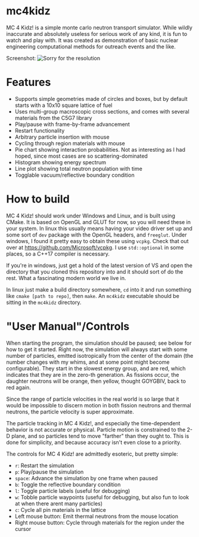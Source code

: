 # mc4kidz
MC 4 Kidz! is a simple monte carlo neutron transport simulator.
While wildly inaccurate and absolutely useless for serious work of any kind, it is fun to watch and play with.
It was created as demonstration of basic nuclear engineering computational methods for outreach events and the like.

Screenshot:
![Sorry for the resolution](https://raw.githubusercontent.com/youngmit/mc4kidz/master/screenshot.PNG)

# Features
 - Supports simple geometries made of circles and boxes, but by default starts with a 10x10 square lattice of fuel
 - Uses multi-group macroscopic cross sections, and comes with several materials from the C5G7 library
 - Play/pause with frame-by-frame advancement
 - Restart functionality
 - Arbitrary particle insertion with mouse
 - Cycling through region materials with mouse
 - Pie chart showing interaction probabilities. Not as interesting as I had hoped, since most cases are so scattering-dominated
 - Histogram showing energy spectrum
 - Line plot showing total neutron population with time
 - Togglable vacuum/reflective boundary condition
 
# How to build
MC 4 Kidz! should work under Windows and Linux, and is built using CMake.
It is based on OpenGL and GLUT for now, so you will need these in your system.
In linux this usually means having your video driver set up and some sort of `dev` package with the OpenGL headers, and `freeglut`.
Under windows, I found it pretty easy to obtain these using `vcpkg`. Check that out over at https://github.com/Microsoft/vcpkg.
I use `std::optional` in some places, so a C++17 compiler is necessary.

If you're in windows, just get a hold of the latest version of VS and open the directory that you cloned this repository into and it should sort of do the rest.
What a fascinating modern world we live in.

In linux just make a build directory somewhere, `cd` into it and run something like `cmake [path to repo]`, then `make`.
An `mc4kidz` executable should be sitting in the `mc4kidz` directory.

# "User Manual"/Controls
When starting the program, the simulation should be paused; see below for how to get it started.
Right now, the simulation will always start with some number of particles, emitted isotropically from the center of the domain (the number changes with my whims, and at some point might become configurable).
They start in the slowest energy group, and are red, which indicates that they are in the zero-th generation.
As fissions occur, the daughter neutrons will be orange, then yellow, thought GOYGBIV, back to red again.

Since the range of particle velocities in the real world is so large that it would be impossible to discern motion in both fission neutrons and thermal neutrons, the particle velocity is super approximate.

The particle tracking in MC 4 Kidz!, and especially the time-dependent behavior is not accurate or physical.
Particle motion is constrained to the 2-D plane, and so particles tend to move "farther" than they ought to.
This is done for simplicity, and because accuracy isn't even close to a priority.

The controls for MC 4 Kidz! are admittedly esoteric, but pretty simple:
 - `r`: Restart the simulation
 - `p`: Play/pause the simulation
 - `space`: Advance the simulation by one frame when paused
 - `b`: Toggle the reflective boundary condition
 - `l`: Toggle particle labels (useful for debugging)
 - `w`: Tobble particle waypoints (useful for debugging, but also fun to look at when there arent many particles)
 - `c`: Cycle all pin materials in the lattice
 - Left mouse button: Emit thermal neutrons from the mouse location
 - Right mouse button: Cycle through materials for the region under the cursor
  
  
  

